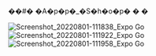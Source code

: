 ��#� �A�p�p�_�S�h�o�p�
�
�


![Screenshot_20220801-111838_Expo Go](https://user-images.githubusercontent.com/79651647/182101515-9fa1e1d3-1b6b-45f0-a317-72596cf28851.jpg)
![Screenshot_20220801-111922_Expo Go](https://user-images.githubusercontent.com/79651647/182101550-67d1aafa-b0e7-4e51-9793-8c4babe1dbca.jpg)
![Screenshot_20220801-111958_Expo Go](https://user-images.githubusercontent.com/79651647/182101568-9ec538c2-2762-4cc4-b008-9a366d33f019.jpg)
